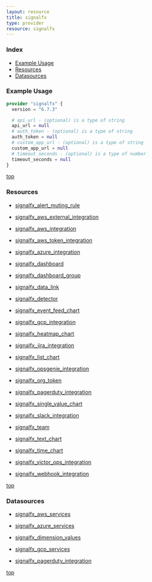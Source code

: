 ```yaml
---
layout: resource
title: signalfx
type: provider
resource: signalfx
---
```


### Index

- [Example Usage](#example-usage)
- [Resources](#resources)
- [Datasources](#datasources)

### Example Usage

```terraform
provider "signalfx" {
  version = "6.7.3"

  # api_url - (optional) is a type of string
  api_url = null
  # auth_token - (optional) is a type of string
  auth_token = null
  # custom_app_url - (optional) is a type of string
  custom_app_url = null
  # timeout_seconds - (optional) is a type of number
  timeout_seconds = null
}
```

[top](#index)

### Resources


- [signalfx_alert_muting_rule](./r/signalfx_alert_muting_rule.md)

- [signalfx_aws_external_integration](./r/signalfx_aws_external_integration.md)

- [signalfx_aws_integration](./r/signalfx_aws_integration.md)

- [signalfx_aws_token_integration](./r/signalfx_aws_token_integration.md)

- [signalfx_azure_integration](./r/signalfx_azure_integration.md)

- [signalfx_dashboard](./r/signalfx_dashboard.md)

- [signalfx_dashboard_group](./r/signalfx_dashboard_group.md)

- [signalfx_data_link](./r/signalfx_data_link.md)

- [signalfx_detector](./r/signalfx_detector.md)

- [signalfx_event_feed_chart](./r/signalfx_event_feed_chart.md)

- [signalfx_gcp_integration](./r/signalfx_gcp_integration.md)

- [signalfx_heatmap_chart](./r/signalfx_heatmap_chart.md)

- [signalfx_jira_integration](./r/signalfx_jira_integration.md)

- [signalfx_list_chart](./r/signalfx_list_chart.md)

- [signalfx_opsgenie_integration](./r/signalfx_opsgenie_integration.md)

- [signalfx_org_token](./r/signalfx_org_token.md)

- [signalfx_pagerduty_integration](./r/signalfx_pagerduty_integration.md)

- [signalfx_single_value_chart](./r/signalfx_single_value_chart.md)

- [signalfx_slack_integration](./r/signalfx_slack_integration.md)

- [signalfx_team](./r/signalfx_team.md)

- [signalfx_text_chart](./r/signalfx_text_chart.md)

- [signalfx_time_chart](./r/signalfx_time_chart.md)

- [signalfx_victor_ops_integration](./r/signalfx_victor_ops_integration.md)

- [signalfx_webhook_integration](./r/signalfx_webhook_integration.md)


[top](#index)

### Datasources


- [signalfx_aws_services](./d/signalfx_aws_services.md)

- [signalfx_azure_services](./d/signalfx_azure_services.md)

- [signalfx_dimension_values](./d/signalfx_dimension_values.md)

- [signalfx_gcp_services](./d/signalfx_gcp_services.md)

- [signalfx_pagerduty_integration](./d/signalfx_pagerduty_integration.md)


[top](#index)